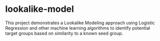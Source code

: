# lookalike-model
This project demonstrates a Lookalike Modeling approach using Logistic Regression and other machine learning algorithms to identify potential target groups based on similarity to a known seed group.
